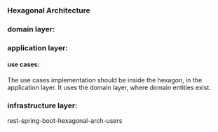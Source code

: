 
### Hexagonal Architecture

### domain layer:

### application layer:

#### use cases:

The use cases implementation should be inside the hexagon, in the application layer. It uses the domain layer, where domain entities exist.

### infrastructure layer:



rest-spring-boot-hexagonal-arch-users